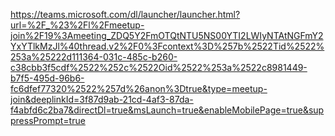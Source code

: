 https://teams.microsoft.com/dl/launcher/launcher.html?url=%2F_%23%2Fl%2Fmeetup-join%2F19%3Ameeting_ZDQ5Y2FmOTQtNTU5NS00YTI2LWIyNTAtNGFmY2YxYTlkMzJl%40thread.v2%2F0%3Fcontext%3D%257b%2522Tid%2522%253a%25222d111364-031c-485c-b260-c38cbb3f5cdf%2522%252c%2522Oid%2522%253a%2522c8981449-b7f5-495d-96b6-fc6dfef77320%2522%257d%26anon%3Dtrue&type=meetup-join&deeplinkId=3f87d9ab-21cd-4af3-87da-f4abfd6c2ba7&directDl=true&msLaunch=true&enableMobilePage=true&suppressPrompt=true
